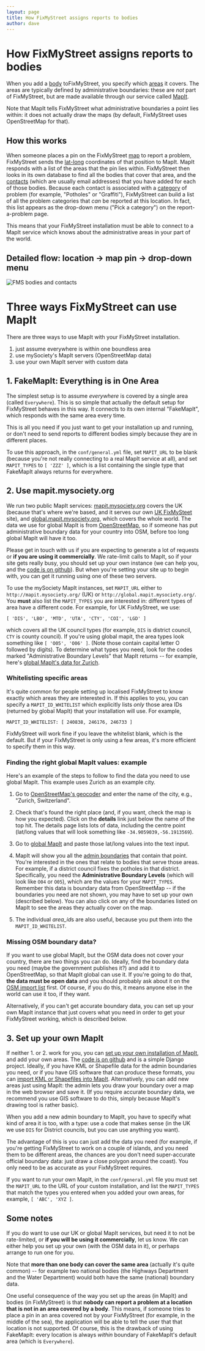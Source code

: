 ```yaml
---
layout: page
title: How FixMyStreet assigns reports to bodies
author: dave
---
```


# How FixMyStreet assigns reports to bodies

<p class="lead">When you add a <a href="/glossary/#body" class="glossary">body</a> toFixMyStreet,
you specify which <a href="/glossary/#area" class="glossary">areas</a> it
covers. The areas are typically defined by administrative boundaries: these
are <em>not</em> part of FixMyStreet, but are made available through our
service called <a href="/glossary/#mapit" class="glossary">MapIt</a>. </p>

Note that MapIt tells FixMyStreet what administrative boundaries a point lies
within: it does not actually draw the maps (by default, FixMyStreet uses
OpenStreetMap for that).

## How this works

When someone places a pin on the FixMyStreet <a href="/glossary/#map" class="glossary">map</a> to report a problem,
FixMyStreet sends the <a href="/glossary/#latlong" class="glossary">lat-long</a> coordinates of that position to MapIt. MapIt
responds with a list of the areas that the pin lies within. FixMyStreet then
looks in its own database to find all the bodies that cover that area, and the
<a href="/glossary/#contact" class="glossary">contacts</a> (which are usually email addresses) that you have added for each of
those bodies. Because each contact is associated with a <a href="/glossary/#category" class="glossary">category</a> of problem
(for example, "Potholes" or "Graffiti"), FixMyStreet can build a list of all
the problem categories that *can* be reported at this location. In fact, this
list appears as the drop-down menu ("Pick a category") on the report-a-problem
page.

This means that your FixMyStreet installation must be able to connect to a
MapIt service which knows about the administrative areas in your part of the
world.

## Detailed flow: location &rarr; map pin &rarr; drop-down menu

![FMS bodies and contacts](/assets/img/fms_bodies_and_contacts.png)


# Three ways FixMyStreet can use MapIt

There are three ways to use MapIt with your FixMyStreet installation.

1. just assume everywhere is within one boundless area
2. use mySociety's MapIt servers (OpenStreetMap data)
3. use your own MapIt server with custom data


## 1. FakeMapIt: Everything is in One Area

The simplest setup is to assume *everywhere* is covered by a single area
(called `Everywhere`). This is so simple that actually the default setup for
FixMyStreet behaves in this way. It connects to its own internal "FakeMapIt",
which responds with the same area every time.

This is all you need if you just want to get your installation up and running,
or don't need to send reports to different bodies simply because they are in
different places.

To use this approach, in the `conf/general.yml` file, set `MAPIT_URL` to be blank
(because you're not really connecting to a real MapIt service at all), and set
`MAPIT_TYPES` to `[ 'ZZZ' ]`, which is a list containing the single type that
FakeMapIt always returns for everywhere.


## 2. Use mapit.mysociety.org

We run two public MapIt services:
[mapit.mysociety.org](http://mapit.mysociety.org) covers the UK (because
that's where we're based, and it serves our own [UK
FixMySteet](www.fixmystreet.com) site), and
[global.mapit.mysociety.org](http://global.mapit.mysociety.org), which covers
the whole world. The data we use for global MapIt is from
[OpenStreetMap](http://www.openstreetmap.org), so if someone has put
administrative boundary data for your country into OSM, before too long global
MapIt will have it too.

Please get in touch with us if you are expecting to generate a lot of requests
or **if you are using it commercially**. We rate-limit calls to MapIt, so if
your site gets really busy, you should set up your own instance (we can help
you, and the [code is on github](http://github.com/mysociety/mapit)). But when
you're setting your site up to begin with, you can get it running using one of
these two servers.

To use the mySociety MapIt instances, set `MAPIT_URL` either to
`http://mapit.mysociety.org/` (UK) or `http://global.mapit.mysociety.org/`.
You **must** also list the `MAPIT_TYPES` you are interested in: different
types of area have a different code. For example, for UK FixMyStreet, we use:

    [ 'DIS', 'LBO', 'MTD', 'UTA', 'CTY', 'COI', 'LGD' ]

which covers all the UK council types (for example, `DIS` is district council,
`CTY` is county council). If you're using global mapit, the area types look
something like `[ 'O05', 'O06' ]`. (Note those contain capital letter O
followed by digits). To determine what types you need, look for the codes
marked "Administrative Boundary Levels" that MapIt returns -- for example,
here's [global MapIt's data for
Zurich](http://global.mapit.mysociety.org/point/4326/8.55,47.366667.html).

### Whitelisting specific areas

It's quite common for people setting up localised FixMyStreet to know exactly
which areas they are interested in. If this applies to you, you can specify a
`MAPIT_ID_WHITELIST` which explicitly lists *only* those area IDs (returned by
global MapIt) that your installation will use. For example,

    MAPIT_ID_WHITELIST: [ 240838, 246176, 246733 ]

FixMyStreet will work fine if you leave the whitelist blank, which is the
default. But if your FixMyStreet is only using a few areas, it's more
efficient to specify them in this way.

### Finding the right global MapIt values: example

Here's an example of the steps to follow to find the data you need to use
global MapIt. This example uses Zurich as an example city.

1. Go to [OpenStreetMap's geocoder](http://nominamtim.openstreetmap.org) and
   enter the name of the city, e.g., "Zurich, Switzerland".

2. Check that's found the right place (and, if you want, check the map is how
   you expected). Click on the **details** link just below the name of the top
   hit. The details page lists lots of data, including the centre point
   (lat/long values that will look something like `-34.9059039,-56.1913569`).

3. Go to [global MapIt](http://global.mapit.mysociety.org) and paste those
   lat/long values into the text input.

4. MapIt will show you all the [admin
boundaries](http://global.mapit.mysociety.org/point/4326/8.55,47.366667.html)
   that contain that point. You're interested in the ones that relate to
   bodies that serve those areas. For example, if a district council fixes the
   potholes in that district. Specifically, you need the **Administrative
   Boundary Levels** (which will look like `O04` or `O05`), which are the
   values for your `MAPIT_TYPES`. Remember this data is boundary data from
   OpenStreetMap -- if the boundaries you need are not shown, you may have to
   set up your own (described below). You can also click on any of the
   boundaries listed on MapIt to see the areas they actually cover on the map.

5. The individual *area_id*s are also useful, because you put them into the
   `MAPIT_ID_WHITELIST`.

### Missing OSM boundary data?

If you want to use global MapIt, but the OSM data does not cover your country,
there are two things you can do. Ideally, find the boundary data you need
(maybe the government publishes it?) and add it to OpenStreetMap, so that
MapIt global can use it. If you're going to do that, **the data must be open
data** and you should probably ask about it on the [OSM import
list](http://lists.openstreetmap.org/listinfo/imports) first. Of course, if
you do this, it means anyone else in the world can use it too, if they want.

Alternatively, if you can't get accurate boundary data, you can set up your
own MapIt instance that just covers what you need in order to get your
FixMyStreet working, which is described below.


## 3. Set up your own MapIt

If neither 1. or 2. work for you, you can
[set up your own installation of MapIt](http://code.mapit.mysociety.org/install/),
and add your own areas. The
[code is on github](http://github.com/mysociety/mapit) and is a simple Django
project. Ideally, if you have KML or Shapefile data for the admin boundaries you need,
or if you have GIS software that can produce these formats, you can
[import KML or Shapefiles into MapIt](http://code.mapit.mysociety.org/import/boundaries/).
Alternatively, you can add new areas just using MapIt: the admin lets you draw
your boundary over a map in the web browser and save it. (If you require accurate boundary
data, we recommend you use GIS software to do this, simply because MapIt's drawing tool
is rather basic).

When you add a new admin boundary to MapIt, you have to specify what kind of
area it is too, with a type: use a code that makes sense (in the UK we use
`DIS` for District councils, but you can use anything you want).

The advantage of this is you can just add the data you need (for example, if
you're getting FixMyStreet to work on a couple of islands, and you need them
to be different areas, the chances are you don't need super-accurate official
boundary data: just draw a close polygon around the coast). You only need to
be as accurate as your FixMyStreet requires.

If you want to run your own MapIt, in the `conf/general.yml` file you must set
the `MAPIT_URL` to the URL of your custom installation, and list the
`MAPIT_TYPES` that match the types you entered when you added your own areas,
for example, `[ 'ABC', 'XYZ ]`.

## Some notes

If you do want to use our UK or global MapIt services, but need it to not be
rate-limited, or **if you will be using it commercially**, let us know. We can
either help you set up your own (with the OSM data in it), or perhaps arrange
to run one for you.

Note that **more than one body can cover the same area** (actually it's quite
common) -- for example two national bodies (the Highways Department and the
Water Department) would both have the same (national) boundary data.

One useful consequence of the way you set up the areas (in MapIt) and bodies
(in FixMyStreet) is that **nobody can report a problem at a location that is
not in an area covered by a body**. This means, if someone tries to place a
pin in an area covered not by your FixMyStreet (for example, in the middle of
the sea), the application will be able to tell the user that that location is
not supported. Of course, this is the drawback of using FakeMapIt: every
location is always _within_ boundary of FakeMapIt's default area (which is
`Everywhere`).

